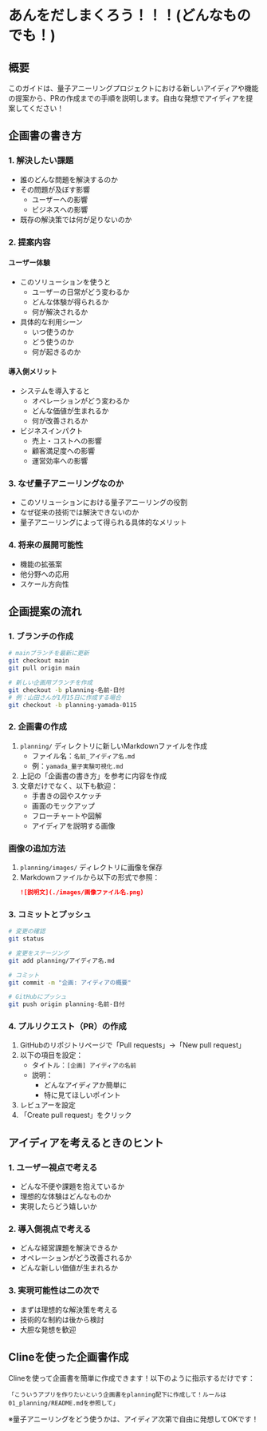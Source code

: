 # あんをだしまくろう！！！(どんなものでも！)

## 概要
このガイドは、量子アニーリングプロジェクトにおける新しいアイディアや機能の提案から、PRの作成までの手順を説明します。自由な発想でアイディアを提案してください！

## 企画書の書き方

### 1. 解決したい課題
- 誰のどんな問題を解決するのか
- その問題が及ぼす影響
  * ユーザーへの影響
  * ビジネスへの影響
- 既存の解決策では何が足りないのか

### 2. 提案内容

#### ユーザー体験
- このソリューションを使うと
  * ユーザーの日常がどう変わるか
  * どんな体験が得られるか
  * 何が解決されるか
- 具体的な利用シーン
  * いつ使うのか
  * どう使うのか
  * 何が起きるのか

#### 導入側メリット
- システムを導入すると
  * オペレーションがどう変わるか
  * どんな価値が生まれるか
  * 何が改善されるか
- ビジネスインパクト
  * 売上・コストへの影響
  * 顧客満足度への影響
  * 運営効率への影響

### 3. なぜ量子アニーリングなのか
- このソリューションにおける量子アニーリングの役割
- なぜ従来の技術では解決できないのか
- 量子アニーリングによって得られる具体的なメリット

### 4. 将来の展開可能性
- 機能の拡張案
- 他分野への応用
- スケール方向性

## 企画提案の流れ

### 1. ブランチの作成
```bash
# mainブランチを最新に更新
git checkout main
git pull origin main

# 新しい企画用ブランチを作成
git checkout -b planning-名前-日付
# 例：山田さんが1月15日に作成する場合
git checkout -b planning-yamada-0115
```

### 2. 企画書の作成
1. `planning/` ディレクトリに新しいMarkdownファイルを作成
   - ファイル名：`名前_アイディア名.md`
   - 例：`yamada_量子実験可視化.md`
2. 上記の「企画書の書き方」を参考に内容を作成
3. 文章だけでなく、以下も歓迎：
   - 手書きの図やスケッチ
   - 画面のモックアップ
   - フローチャートや図解
   - アイディアを説明する画像

### 画像の追加方法
1. `planning/images/` ディレクトリに画像を保存
2. Markdownファイルから以下の形式で参照：
   ```markdown
   ![説明文](./images/画像ファイル名.png)
   ```

### 3. コミットとプッシュ
```bash
# 変更の確認
git status

# 変更をステージング
git add planning/アイディア名.md

# コミット
git commit -m "企画: アイディアの概要"

# GitHubにプッシュ
git push origin planning-名前-日付
```

### 4. プルリクエスト（PR）の作成
1. GitHubのリポジトリページで「Pull requests」→「New pull request」
2. 以下の項目を設定：
   - タイトル：`[企画] アイディアの名前`
   - 説明：
     - どんなアイディアか簡単に
     - 特に見てほしいポイント
3. レビュアーを設定
4. 「Create pull request」をクリック

## アイディアを考えるときのヒント

### 1. ユーザー視点で考える
- どんな不便や課題を抱えているか
- 理想的な体験はどんなものか
- 実現したらどう嬉しいか

### 2. 導入側視点で考える
- どんな経営課題を解決できるか
- オペレーションがどう改善されるか
- どんな新しい価値が生まれるか

### 3. 実現可能性は二の次で
- まずは理想的な解決策を考える
- 技術的な制約は後から検討
- 大胆な発想を歓迎

## Clineを使った企画書作成

Clineを使って企画書を簡単に作成できます！以下のように指示するだけです：

```
「こういうアプリを作りたいという企画書をplanning配下に作成して！ルールは01_planning/README.mdを参照して」
```

※量子アニーリングをどう使うかは、アイディア次第で自由に発想してOKです！
